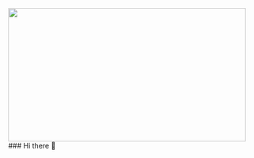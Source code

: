 <div id="header" aling="center">
<img src="[https://giphy.com/embed/26tn33aiTi1jkl6H6](https://giphy.com/embed/h408T6Y5GfmXBKW62l)" width="480" height="270" />
</div>
### Hi there 👋

<!--
**LeandroPintosChelli/LeandroPintosChelli** is a ✨ _special_ ✨ repository because its `README.md` (this file) appears on your GitHub profile.

Here are some ideas to get you started:

- 🔭 I’m currently working on ...
- 🌱 I’m currently learning ...
- 👯 I’m looking to collaborate on ...
- 🤔 I’m looking for help with ...
- 💬 Ask me about ...
- 📫 How to reach me: ...
- 😄 Pronouns: ...
- ⚡ Fun fact: ...
-->
